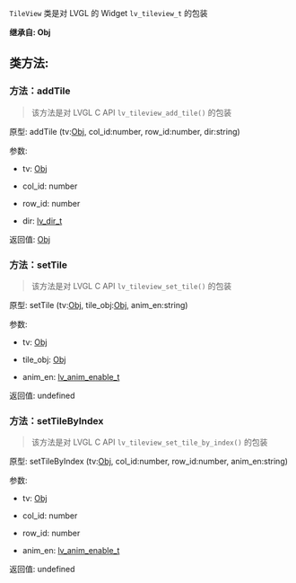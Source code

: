 `TileView` 类是对 LVGL 的 Widget `lv_tileview_t` 的包装

**继承自: Obj**

## 类方法:



### 方法：addTile

> 该方法是对 LVGL C API `lv_tileview_add_tile()` 的包装

原型: addTile (tv:[Obj](../Obj), col_id:number, row_id:number, dir:string)

参数:

* tv: [Obj](../Obj)

* col_id: number

* row_id: number

* dir: [lv_dir_t](../const/#lv_dir_t)

返回值:
[Obj](../Obj)



### 方法：setTile

> 该方法是对 LVGL C API `lv_tileview_set_tile()` 的包装

原型: setTile (tv:[Obj](../Obj), tile_obj:[Obj](../Obj), anim_en:string)

参数:

* tv: [Obj](../Obj)

* tile_obj: [Obj](../Obj)

* anim_en: [lv_anim_enable_t](../const/#lv_anim_enable_t)

返回值:
undefined



### 方法：setTileByIndex

> 该方法是对 LVGL C API `lv_tileview_set_tile_by_index()` 的包装

原型: setTileByIndex (tv:[Obj](../Obj), col_id:number, row_id:number, anim_en:string)

参数:

* tv: [Obj](../Obj)

* col_id: number

* row_id: number

* anim_en: [lv_anim_enable_t](../const/#lv_anim_enable_t)

返回值:
undefined


